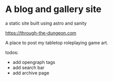 # A blog and gallery site

a static site built using astro and sanity

<https://through-the-dungeon.com>

A place to post my tabletop roleplaying game art.

todos:

- add opengraph tags
- add search bar
- add archive page
